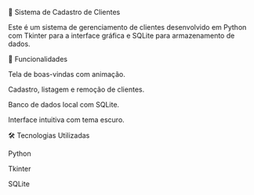 📌 Sistema de Cadastro de Clientes

Este é um sistema de gerenciamento de clientes desenvolvido em Python com Tkinter para a interface gráfica e SQLite para armazenamento de dados.

🚀 Funcionalidades

Tela de boas-vindas com animação.

Cadastro, listagem e remoção de clientes.

Banco de dados local com SQLite.

Interface intuitiva com tema escuro.

🛠 Tecnologias Utilizadas

Python

Tkinter

SQLite
